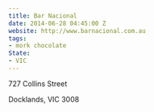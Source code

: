 ```yaml
---
title: Bar Nacional
date: 2014-06-28 04:45:00 Z
website: http://www.barnacional.com.au
tags:
- mork chocolate
State:
- VIC
---
```


727 Collins Street

Docklands, VIC 3008
